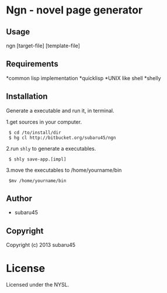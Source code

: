 # Ngn - novel page generator

## Usage
ngn [target-file] [template-file]


## Requirements

*common lisp implementation
*quicklisp
*UNIX like shell
*shelly


## Installation
Generate a executable and run it, in terminal.

1.get sources in your computer.

     $ cd /to/install/dir
     $ hg cl http://bitbucket.org/subaru45/ngn
    
2.run `shly` to generate a executables.

     $ shly save-app.[impl]

3.move the executables to /home/yourname/bin

     $mv /home/yourname/bin

## Author

* subaru45

## Copyright

Copyright (c) 2013 subaru45

# License

Licensed under the NYSL.

